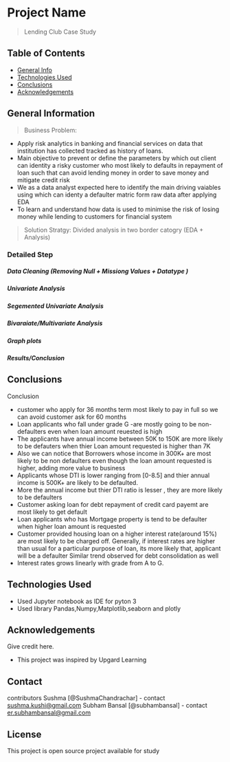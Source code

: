 # Project Name
> Lending Club Case Study



## Table of Contents
* [General Info](#general-information)
* [Technologies Used](#technologies-used)
* [Conclusions](#conclusions)
* [Acknowledgements](#acknowledgements)


## General Information
> Business Problem:
- Apply risk analytics in banking and financial services on data that institution has collected tracked as history of loans.
- Main objective to prevent or define the parameters by which out client can identity a risky customer who most likely to defaults in repayment of loan such that can avoid lending money in order to save money and mitigate credit risk
- We as a data analyst expected here to identify the main driving vaiables using which can identy a defaulter matric form raw data after applying EDA
- To learn and understand how data is used to minimise the risk of losing money while lending to customers for financial  system


> Solution Stratgy: Divided analysis in two border catogry (EDA + Analysis)

### Detailed Step
##### Data Cleaning (Removing Null + Missiong Values + Datatype )
##### Univariate Analysis
##### Segemented Univariate Analysis
##### Bivaraiate/Multivariate Analysis
##### Graph plots
##### Results/Conclusion

## Conclusions

Conclusion
- customer who apply for 36 months term most likely to pay in full so we can avoid customer ask for 60 months 
- Loan applicants who fall under grade G -are mostly going to be non-defaulters even when loan amount reuested is high
- The applicants have annual income between 50K to 150K are more likely to be defauters when thier Loan amount requested is higher than 7K
- Also we can notice that Borrowers whose income in 300K+ are most likely to be non defaulters even though the loan amount requested is higher, adding more value to business
- Applicants whose DTI is lower ranging from [0-8.5] and thier annual income is 500K+ are likely to be defaulted.
- More the annual income but thier DTI ratio is lesser , they are more likely to be defaulters
- Customer asking loan for debt repayment of credit card payemt are most likely to get default
- Loan applicants who has Mortgage property is tend to be defaulter when higher loan amount is requested 
- Customer provided housing loan on a higher interest rate(around 15%) are most likely to be charged off. Generally, if interest rates are higher than usual for a particular purpose of loan, its more likely that, applicant will be a defaulter
Similar trend observed for debt consolidation as well
- Interest rates grows linearly with grade from A to G.

## Technologies Used
- Used Jupyter notebook as IDE for pyton 3 
- Used library Pandas,Numpy,Matplotlib,seaborn and plotly


## Acknowledgements
Give credit here.
- This project was inspired by Upgard Learning

## Contact
contributors 
Sushma [@SushmaChandrachar] - contact sushma.kushi@gmail.com
Subham Bansal [@subhambansal] - contact er.subhambansal@gmail.com

## License
This project is open source project available for study
